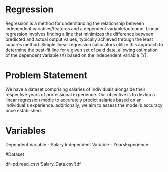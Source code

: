 # Regression

Regression is a method for understanding the relationship between independent variables/features and a dependent variable/outcome. Linear regression involves finding a line that minimizes the difference between predicted and actual output values,
typically achieved through the least squares method. Simple linear regression calculators utilize this approach to determine the best-fit line for a given set of paid data, allowing estimation of the dependent variable (X) based on the independent variable (Y).

# Problem Statement 

We have a dataset comprising salaries of individuals alongside their respective years of professional experience. Our objective is to devlop a linear regression modle to accurately predict salaries based on an individual's experience. additionally, we aim to assess the model's accuracy once established.

# Variables 

Dependent Variable - Salary Independent Variable - YearsExperience

#Dataset

df=pd.read_csv('Salary_Data.csv')df

